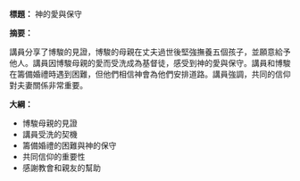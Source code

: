 **標題：** 神的愛與保守

**摘要：**

講員分享了博駿的見證，博駿的母親在丈夫過世後堅強撫養五個孩子，並願意給予他人。講員因博駿母親的愛而受洗成為基督徒，感受到神的愛與保守。講員和博駿在籌備婚禮時遇到困難，但他們相信神會為他們安排道路。講員強調，共同的信仰對夫妻關係非常重要。

**大綱：**

* 博駿母親的見證
* 講員受洗的契機
* 籌備婚禮的困難與神的保守
* 共同信仰的重要性
* 感謝教會和親友的幫助